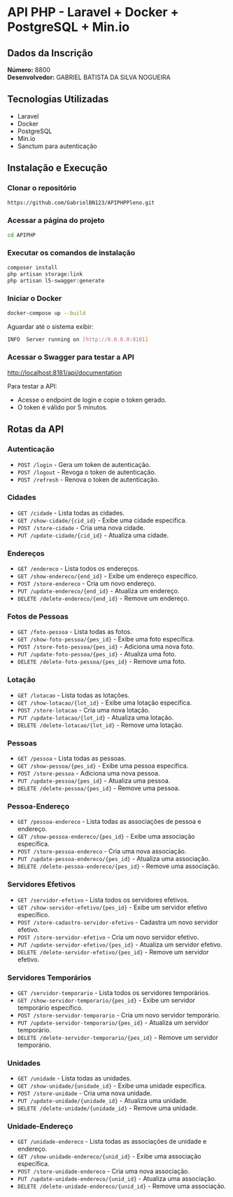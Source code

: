 # API PHP - Laravel + Docker + PostgreSQL + Min.io

## Dados da Inscrição

**Número:** 8800  
**Desenvolvedor:** GABRIEL BATISTA DA SILVA NOGUEIRA

## Tecnologias Utilizadas

- Laravel
- Docker
- PostgreSQL
- Min.io
- Sanctum para autenticação

## Instalação e Execução

### Clonar o repositório

```sh
https://github.com/GabrielBN123/APIPHPPleno.git
```

### Acessar a página do projeto

```sh
cd APIPHP
```

### Executar os comandos de instalação

```sh
composer install
php artisan storage:link
php artisan l5-swagger:generate
```

### Iniciar o Docker

```sh
docker-compose up --build
```

Aguardar até o sistema exibir:

```sh
INFO  Server running on [http://0.0.0.0:8181]
```

### Acessar o Swagger para testar a API

[http://localhost:8181/api/documentation](http://localhost:8181/api/documentation)

Para testar a API:
- Acesse o endpoint de login e copie o token gerado.
- O token é válido por 5 minutos.

## Rotas da API

### Autenticação
- `POST /login` - Gera um token de autenticação.
- `POST /logout` - Revoga o token de autenticação.
- `POST /refresh` - Renova o token de autenticação.

### Cidades
- `GET /cidade` - Lista todas as cidades.
- `GET /show-cidade/{cid_id}` - Exibe uma cidade específica.
- `POST /store-cidade` - Cria uma nova cidade.
- `PUT /update-cidade/{cid_id}` - Atualiza uma cidade.

### Endereços
- `GET /endereco` - Lista todos os endereços.
- `GET /show-endereco/{end_id}` - Exibe um endereço específico.
- `POST /store-endereco` - Cria um novo endereço.
- `PUT /update-endereco/{end_id}` - Atualiza um endereço.
- `DELETE /delete-endereco/{end_id}` - Remove um endereço.

### Fotos de Pessoas
- `GET /foto-pessoa` - Lista todas as fotos.
- `GET /show-foto-pessoa/{pes_id}` - Exibe uma foto específica.
- `POST /store-foto-pessoa/{pes_id}` - Adiciona uma nova foto.
- `PUT /update-foto-pessoa/{pes_id}` - Atualiza uma foto.
- `DELETE /delete-foto-pessoa/{pes_id}` - Remove uma foto.

### Lotação
- `GET /lotacao` - Lista todas as lotações.
- `GET /show-lotacao/{lot_id}` - Exibe uma lotação específica.
- `POST /store-lotacao` - Cria uma nova lotação.
- `PUT /update-lotacao/{lot_id}` - Atualiza uma lotação.
- `DELETE /delete-lotacao/{lot_id}` - Remove uma lotação.

### Pessoas
- `GET /pessoa` - Lista todas as pessoas.
- `GET /show-pessoa/{pes_id}` - Exibe uma pessoa específica.
- `POST /store-pessoa` - Adiciona uma nova pessoa.
- `PUT /update-pessoa/{pes_id}` - Atualiza uma pessoa.
- `DELETE /delete-pessoa/{pes_id}` - Remove uma pessoa.

### Pessoa-Endereço
- `GET /pessoa-endereco` - Lista todas as associações de pessoa e endereço.
- `GET /show-pessoa-endereco/{pes_id}` - Exibe uma associação específica.
- `POST /store-pessoa-endereco` - Cria uma nova associação.
- `PUT /update-pessoa-endereco/{pes_id}` - Atualiza uma associação.
- `DELETE /delete-pessoa-endereco/{pes_id}` - Remove uma associação.

### Servidores Efetivos
- `GET /servidor-efetivo` - Lista todos os servidores efetivos.
- `GET /show-servidor-efetivo/{pes_id}` - Exibe um servidor efetivo específico.
- `POST /store-cadastro-servidor-efetivo` - Cadastra um novo servidor efetivo.
- `POST /store-servidor-efetivo` - Cria um novo servidor efetivo.
- `PUT /update-servidor-efetivo/{pes_id}` - Atualiza um servidor efetivo.
- `DELETE /delete-servidor-efetivo/{pes_id}` - Remove um servidor efetivo.

### Servidores Temporários
- `GET /servidor-temporario` - Lista todos os servidores temporários.
- `GET /show-servidor-temporario/{pes_id}` - Exibe um servidor temporário específico.
- `POST /store-servidor-temporario` - Cria um novo servidor temporário.
- `PUT /update-servidor-temporario/{pes_id}` - Atualiza um servidor temporário.
- `DELETE /delete-servidor-temporario/{pes_id}` - Remove um servidor temporário.

### Unidades
- `GET /unidade` - Lista todas as unidades.
- `GET /show-unidade/{unidade_id}` - Exibe uma unidade específica.
- `POST /store-unidade` - Cria uma nova unidade.
- `PUT /update-unidade/{unidade_id}` - Atualiza uma unidade.
- `DELETE /delete-unidade/{unidade_id}` - Remove uma unidade.

### Unidade-Endereço
- `GET /unidade-endereco` - Lista todas as associações de unidade e endereço.
- `GET /show-unidade-endereco/{unid_id}` - Exibe uma associação específica.
- `POST /store-unidade-endereco` - Cria uma nova associação.
- `PUT /update-unidade-endereco/{unid_id}` - Atualiza uma associação.
- `DELETE /delete-unidade-endereco/{unid_id}` - Remove uma associação.

